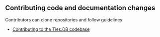 ## Contributing code and documentation changes

Contributors can clone repositories and follow guidelines:
* [Contributing to the Ties.DB codebase](https://github.com/TiesNetwork/ties.db/blob/latest/CONTRIBUTING.md)